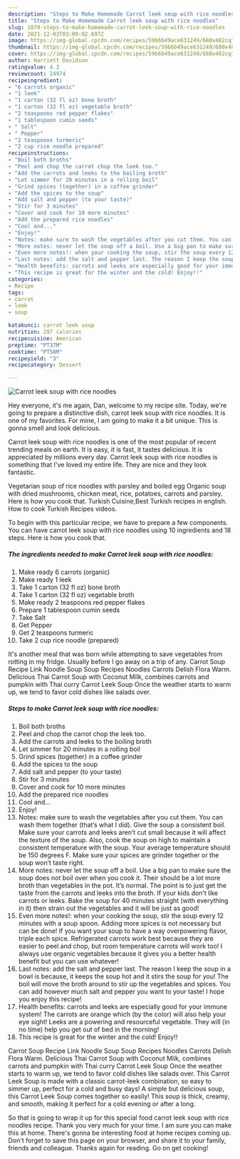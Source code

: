 ```yaml
---
description: "Steps to Make Homemade Carrot leek soup with rice noodles"
title: "Steps to Make Homemade Carrot leek soup with rice noodles"
slug: 1879-steps-to-make-homemade-carrot-leek-soup-with-rice-noodles
date: 2021-12-03T03:09:02.697Z
image: https://img-global.cpcdn.com/recipes/59b6b49ace631249/680x482cq70/carrot-leek-soup-with-rice-noodles-recipe-main-photo.jpg
thumbnail: https://img-global.cpcdn.com/recipes/59b6b49ace631249/680x482cq70/carrot-leek-soup-with-rice-noodles-recipe-main-photo.jpg
cover: https://img-global.cpcdn.com/recipes/59b6b49ace631249/680x482cq70/carrot-leek-soup-with-rice-noodles-recipe-main-photo.jpg
author: Harriett Davidson
ratingvalue: 4.3
reviewcount: 24974
recipeingredient:
- "6 carrots organic"
- "1 leek"
- "1 carton (32 fl oz) bone broth"
- "1 carton (32 fl oz) vegetable broth"
- "2 teaspoons red pepper flakes"
- "1 tablespoon cumin seeds"
- " Salt"
- " Pepper"
- "2 teaspoons turmeric"
- "2 cup rice noodle prepared"
recipeinstructions:
- "Boil both broths"
- "Peel and chop the carrot chop the leek too."
- "Add the carrots and leeks to the boiling broth"
- "Let simmer for 20 minutes in a rolling boil"
- "Grind spices (together) in a coffee grinder"
- "Add the spices to the soup"
- "Add salt and pepper (to your taste)"
- "Stir for 3 minutes"
- "Cover and cook for 10 more minutes"
- "Add the prepared rice noodles"
- "Cool and..."
- "Enjoy!"
- "Notes: make sure to wash the vegetables after you cut them. You can wash them together (that’s what I did). Give the soup a consistent boil. Make sure your carrots and leeks aren’t cut small because it will affect the texture of the soup. Also, cook the soup on high to maintain a consistent temperature with the soup. Your average temperature should be 150 degrees F. Make sure your spices are grinder together or the soup won’t taste right."
- "More notes: never let the soup off a boil. Use a big pan to make sure the soup does not boil over when you cook it. Their should be a lot more broth than vegetables in the pot. It’s normal. The point is to just get the taste from the carrots and leeks into the broth. If your kids don’t like carrots or leeks. Bake the soup for 40 minutes straight (with everything in it) then strain out the vegetables and it will be just as good!"
- "Even more notes!: when your cooking the soup, stir the soup every 12 minutes with a soup spoon. Adding more spices is not necessary but can be done! If you want your soup to have a way overpowering flavor, triple each spice. Refrigerated carrots work best because they are easier to peel and chop, but room temperature carrots will work too! I always use organic vegetables because it gives you a better health benefit but you can use whatever!"
- "Last notes: add the salt and pepper last. The reason I keep the soup in a bowl is because, it keeps the soup hot and it stirs the soup for you! The boil will move the broth around to stir up the vegetables and spices. You can add however much salt and pepper you want to your taste! I hope you enjoy this recipe!"
- "Health benefits: carrots and leeks are especially good for your immune system! The carrots are orange which (by the color) will also help your eye sight! Leeks are a powering and resourceful vegetable. They will (in no time) help you get out of bed in the morning!"
- "This recipe is great for the winter and the cold! Enjoy!!"
categories:
- Recipe
tags:
- carrot
- leek
- soup

katakunci: carrot leek soup 
nutrition: 297 calories
recipecuisine: American
preptime: "PT37M"
cooktime: "PT58M"
recipeyield: "3"
recipecategory: Dessert

---
```



![Carrot leek soup with rice noodles](https://img-global.cpcdn.com/recipes/59b6b49ace631249/680x482cq70/carrot-leek-soup-with-rice-noodles-recipe-main-photo.jpg)

Hey everyone, it's me again, Dan, welcome to my recipe site. Today, we're going to prepare a distinctive dish, carrot leek soup with rice noodles. It is one of my favorites. For mine, I am going to make it a bit unique. This is gonna smell and look delicious.

Carrot leek soup with rice noodles is one of the most popular of recent trending meals on earth. It is easy, it is fast, it tastes delicious. It is appreciated by millions every day. Carrot leek soup with rice noodles is something that I've loved my entire life. They are nice and they look fantastic.

Vegetarian soup of rice noodles with parsley and boiled egg Organic soup with dried mushrooms, chicken meat, rice, potatoes, carrots and parsley. Here is how you cook that. Turkish Cuisine,Best Turkish recipes in english. How to cook Turkish Recipes videos.


To begin with this particular recipe, we have to prepare a few components. You can have carrot leek soup with rice noodles using 10 ingredients and 18 steps. Here is how you cook that.

<!--inarticleads1-->

##### The ingredients needed to make Carrot leek soup with rice noodles:

1. Make ready 6 carrots (organic)
1. Make ready 1 leek
1. Take 1 carton (32 fl oz) bone broth
1. Take 1 carton (32 fl oz) vegetable broth
1. Make ready 2 teaspoons red pepper flakes
1. Prepare 1 tablespoon cumin seeds
1. Take  Salt
1. Get  Pepper
1. Get 2 teaspoons turmeric
1. Take 2 cup rice noodle (prepared)


It's another meal that was born while attempting to save vegetables from rotting in my fridge. Usually before I go away on a trip of any. Carrot Soup Recipe Link Noodle Soup Soup Recipes Noodles Carrots Delish Flora Warm. Delicious Thai Carrot Soup with Coconut Milk, combines carrots and pumpkin with Thai curry Carrot Leek Soup Once the weather starts to warm up, we tend to favor cold dishes like salads over. 

<!--inarticleads2-->

##### Steps to make Carrot leek soup with rice noodles:

1. Boil both broths
1. Peel and chop the carrot chop the leek too.
1. Add the carrots and leeks to the boiling broth
1. Let simmer for 20 minutes in a rolling boil
1. Grind spices (together) in a coffee grinder
1. Add the spices to the soup
1. Add salt and pepper (to your taste)
1. Stir for 3 minutes
1. Cover and cook for 10 more minutes
1. Add the prepared rice noodles
1. Cool and...
1. Enjoy!
1. Notes: make sure to wash the vegetables after you cut them. You can wash them together (that’s what I did). Give the soup a consistent boil. Make sure your carrots and leeks aren’t cut small because it will affect the texture of the soup. Also, cook the soup on high to maintain a consistent temperature with the soup. Your average temperature should be 150 degrees F. Make sure your spices are grinder together or the soup won’t taste right.
1. More notes: never let the soup off a boil. Use a big pan to make sure the soup does not boil over when you cook it. Their should be a lot more broth than vegetables in the pot. It’s normal. The point is to just get the taste from the carrots and leeks into the broth. If your kids don’t like carrots or leeks. Bake the soup for 40 minutes straight (with everything in it) then strain out the vegetables and it will be just as good!
1. Even more notes!: when your cooking the soup, stir the soup every 12 minutes with a soup spoon. Adding more spices is not necessary but can be done! If you want your soup to have a way overpowering flavor, triple each spice. Refrigerated carrots work best because they are easier to peel and chop, but room temperature carrots will work too! I always use organic vegetables because it gives you a better health benefit but you can use whatever!
1. Last notes: add the salt and pepper last. The reason I keep the soup in a bowl is because, it keeps the soup hot and it stirs the soup for you! The boil will move the broth around to stir up the vegetables and spices. You can add however much salt and pepper you want to your taste! I hope you enjoy this recipe!
1. Health benefits: carrots and leeks are especially good for your immune system! The carrots are orange which (by the color) will also help your eye sight! Leeks are a powering and resourceful vegetable. They will (in no time) help you get out of bed in the morning!
1. This recipe is great for the winter and the cold! Enjoy!!


Carrot Soup Recipe Link Noodle Soup Soup Recipes Noodles Carrots Delish Flora Warm. Delicious Thai Carrot Soup with Coconut Milk, combines carrots and pumpkin with Thai curry Carrot Leek Soup Once the weather starts to warm up, we tend to favor cold dishes like salads over. This Carrot Leek Soup is made with a classic carrot-leek combination, so easy to simmer up, perfect for a cold and busy days! A simple but delicious soup, this Carrot Leek Soup comes together so easily! This soup is thick, creamy, and smooth, making it perfect for a cold evening or after a long. 

So that is going to wrap it up for this special food carrot leek soup with rice noodles recipe. Thank you very much for your time. I am sure you can make this at home. There's gonna be interesting food at home recipes coming up. Don't forget to save this page on your browser, and share it to your family, friends and colleague. Thanks again for reading. Go on get cooking!
